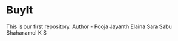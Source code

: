 # BuyIt
This is our first repository.
Author - Pooja Jayanth
         Elaina Sara Sabu
         Shahanamol K S
